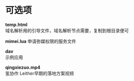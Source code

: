 可选项  
========

**temp.html**  
域名解析用的引导文件，域名解析节点需要，复制到根目录便可

**mimei.lua**
申请弥媒权限的服务文件

**dav**  
示例应用  

**qingxiezuo.mp4**  
氢协作 Leither早期的落地方案视频  

